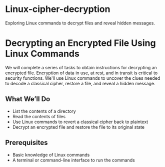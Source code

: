 # Linux-cipher-decryption
Exploring Linux commands to decrypt files and reveal hidden messages.

# Decrypting an Encrypted File Using Linux Commands


We will complete a series of tasks to obtain instructions for decrypting an encrypted file. Encryption of data in use, at rest, and in transit is critical to security functions. We'll use Linux commands to uncover the clues needed to decode a classical cipher, restore a file, and reveal a hidden message.


## What We’ll Do

- List the contents of a directory
- Read the contents of files
- Use Linux commands to revert a classical cipher back to plaintext
- Decrypt an encrypted file and restore the file to its original state

## Prerequisites

- Basic knowledge of Linux commands
- A terminal or command-line interface to run the commands

